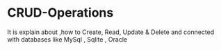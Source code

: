 # CRUD-Operations
It is explain about ,how to Create, Read, Update &amp; Delete and connected with databases like MySql , Sqlite , Oracle
